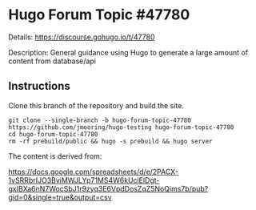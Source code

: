 # Hugo Forum Topic #47780

Details: <https://discourse.gohugo.io/t/47780>

Description: General guidance using Hugo to generate a large amount of content from database/api

## Instructions

Clone this branch of the repository and build the site.

```text
git clone --single-branch -b hugo-forum-topic-47780 https://github.com/jmooring/hugo-testing hugo-forum-topic-47780
cd hugo-forum-topic-47780
rm -rf prebuild/public && hugo -s prebuild && hugo server
```

The content is derived from:

<https://docs.google.com/spreadsheets/d/e/2PACX-1vSRRbrIJO3BviMWJLYp71MS4W6kUcjElDgt-gxIBXa6nN7WocSbJ1r9zyq3E6VpdDosZqZ5NoQims7b/pub?gid=0&single=true&output=csv>
